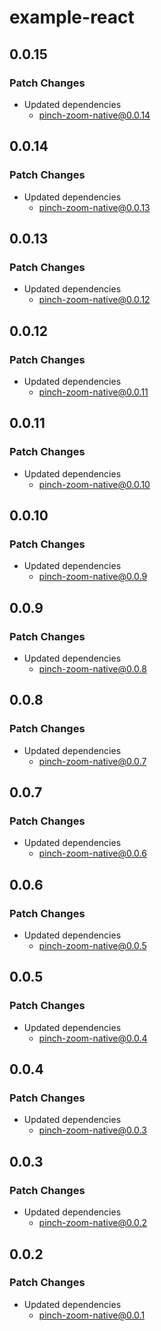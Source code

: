 # example-react

## 0.0.15

### Patch Changes

- Updated dependencies
  - pinch-zoom-native@0.0.14

## 0.0.14

### Patch Changes

- Updated dependencies
  - pinch-zoom-native@0.0.13

## 0.0.13

### Patch Changes

- Updated dependencies
  - pinch-zoom-native@0.0.12

## 0.0.12

### Patch Changes

- Updated dependencies
  - pinch-zoom-native@0.0.11

## 0.0.11

### Patch Changes

- Updated dependencies
  - pinch-zoom-native@0.0.10

## 0.0.10

### Patch Changes

- Updated dependencies
  - pinch-zoom-native@0.0.9

## 0.0.9

### Patch Changes

- Updated dependencies
  - pinch-zoom-native@0.0.8

## 0.0.8

### Patch Changes

- Updated dependencies
  - pinch-zoom-native@0.0.7

## 0.0.7

### Patch Changes

- Updated dependencies
  - pinch-zoom-native@0.0.6

## 0.0.6

### Patch Changes

- Updated dependencies
  - pinch-zoom-native@0.0.5

## 0.0.5

### Patch Changes

- Updated dependencies
  - pinch-zoom-native@0.0.4

## 0.0.4

### Patch Changes

- Updated dependencies
  - pinch-zoom-native@0.0.3

## 0.0.3

### Patch Changes

- Updated dependencies
  - pinch-zoom-native@0.0.2

## 0.0.2

### Patch Changes

- Updated dependencies
  - pinch-zoom-native@0.0.1
